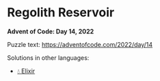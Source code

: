 # Regolith Reservoir

**Advent of Code: Day 14, 2022**

Puzzle text: <https://adventofcode.com/2022/day/14>

Solutions in other languages:

- [💧 Elixir](../../../elixir/lib/2022/14_regolith_reservoir)
